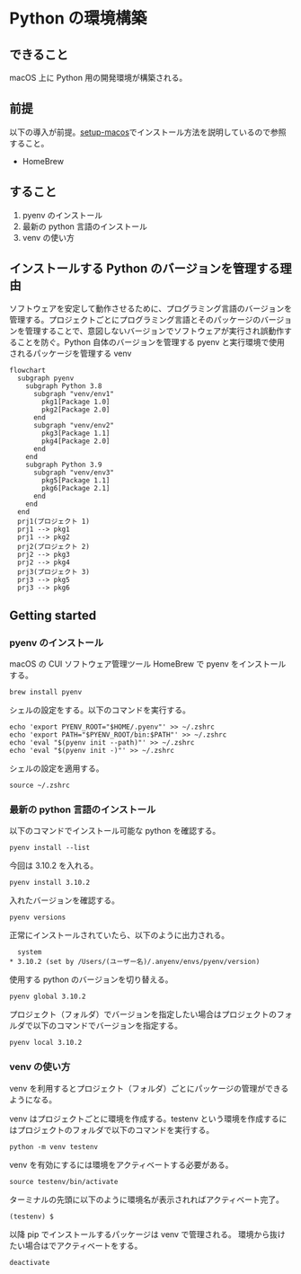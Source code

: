 # Python の環境構築

## できること

macOS 上に Python 用の開発環境が構築される。

## 前提

以下の導入が前提。[setup-macos](https://github.com/kazukitash/setup-macos)でインストール方法を説明しているので参照すること。

- HomeBrew

## すること

1. pyenv のインストール
2. 最新の python 言語のインストール
3. venv の使い方

## インストールする Python のバージョンを管理する理由

ソフトウェアを安定して動作させるために、プログラミング言語のバージョンを管理する。プロジェクトごとにプログラミング言語とそのパッケージのバージョンを管理することで、意図しないバージョンでソフトウェアが実行され誤動作することを防ぐ。Python 自体のバージョンを管理する pyenv と実行環境で使用されるパッケージを管理する venv

```mermaid
flowchart
  subgraph pyenv
    subgraph Python 3.8
      subgraph "venv/env1"
        pkg1[Package 1.0]
        pkg2[Package 2.0]
      end
      subgraph "venv/env2"
        pkg3[Package 1.1]
        pkg4[Package 2.0]
      end
    end
    subgraph Python 3.9
      subgraph "venv/env3"
        pkg5[Package 1.1]
        pkg6[Package 2.1]
      end
    end
  end
  prj1(プロジェクト 1)
  prj1 --> pkg1
  prj1 --> pkg2
  prj2(プロジェクト 2)
  prj2 --> pkg3
  prj2 --> pkg4
  prj3(プロジェクト 3)
  prj3 --> pkg5
  prj3 --> pkg6
```

## Getting started

### pyenv のインストール

macOS の CUI ソフトウェア管理ツール HomeBrew で pyenv をインストールする。

```shell
brew install pyenv
```

シェルの設定をする。以下のコマンドを実行する。

```shell
echo 'export PYENV_ROOT="$HOME/.pyenv"' >> ~/.zshrc
echo 'export PATH="$PYENV_ROOT/bin:$PATH"' >> ~/.zshrc
echo 'eval "$(pyenv init --path)"' >> ~/.zshrc
echo 'eval "$(pyenv init -)"' >> ~/.zshrc
```

シェルの設定を適用する。

```shell
source ~/.zshrc
```

### 最新の python 言語のインストール

以下のコマンドでインストール可能な python を確認する。

```shell
pyenv install --list
```

今回は 3.10.2 を入れる。

```shell
pyenv install 3.10.2
```

入れたバージョンを確認する。

```shell
pyenv versions
```

正常にインストールされていたら、以下のように出力される。

```shell
  system
* 3.10.2 (set by /Users/(ユーザー名)/.anyenv/envs/pyenv/version)
```

使用する python のバージョンを切り替える。

```shell
pyenv global 3.10.2
```

プロジェクト（フォルダ）でバージョンを指定したい場合はプロジェクトのフォルダで以下のコマンドでバージョンを指定する。

```shell
pyenv local 3.10.2
```

### venv の使い方

venv を利用するとプロジェクト（フォルダ）ごとにパッケージの管理ができるようになる。

venv はプロジェクトごとに環境を作成する。testenv という環境を作成するにはプロジェクトのフォルダで以下のコマンドを実行する。

```shell
python -m venv testenv
```

venv を有効にするには環境をアクティベートする必要がある。

```shell
source testenv/bin/activate
```

ターミナルの先頭に以下のように環境名が表示されればアクティベート完了。

```shell
(testenv) $
```

以降 pip でインストールするパッケージは venv で管理される。
環境から抜けたい場合はでアクティベートをする。

```shell
deactivate
```

